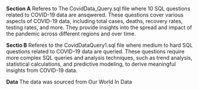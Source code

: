 **Section A**
Referes to The CovidData_Query.sql file where 10 SQL questions related to COVID-19 data are ansqwered. 
These questions cover various aspects of COVID-19 data, including total cases, deaths, recovery rates, testing rates, and more. 
They provide insights into the spread and impact of the pandemic across different regions and over time.

**Sectio B**
Referes to the CovidDataQuery1.sql file where medium to hard SQL questions related to COVID-19 data are queried.
These questions require more complex SQL queries and analysis techniques, such as trend analysis, statistical calculations, 
and predictive modeling, to derive meaningful insights from COVID-19 data.

**Data**
The data was sourced from Our World In Data
